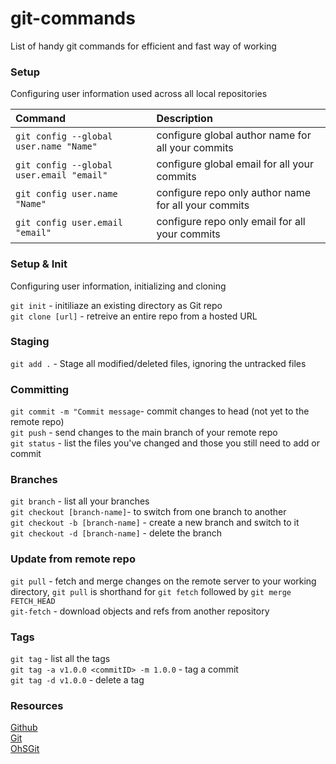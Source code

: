 # git-commands
List of handy git commands for efficient and fast way of working

### Setup
Configuring user information used across all local repositories

| Command      | Description | 
| :---        |    :----   |
| `git config --global user.name "Name"`    |  configure global author name for all your commits      |
| `git config --global user.email "email"`    |  configure global email for all your commits        |
| `git config user.name "Name"`    |  configure repo only author name for all your commits  |
| `git config user.email "email"`    |  configure repo only email for all your commits        |

### Setup & Init
Configuring user information, initializing and cloning 

`git init` - initiliaze an existing directory as Git repo  
`git clone [url]` - retreive an entire repo from a hosted URL  


### Staging
`git add .` - Stage all modified/deleted files, ignoring the untracked files


### Committing 
`git commit -m "Commit message`- commit changes to head (not yet to the remote repo)  
`git push` - send changes to the main branch of your remote repo  
`git status` - list the files you've changed and those you still need to add or commit  


### Branches
`git branch` - list all your branches  
`git checkout [branch-name]`- to switch from one branch to another  
`git checkout -b [branch-name]` - create a new branch and switch to it  
`git checkout -d [branch-name]` - delete the branch  


### Update from remote repo
`git pull` - fetch and merge changes on the remote server to your working directory, `git pull` is shorthand for `git fetch` followed by `git merge FETCH_HEAD`  
`git-fetch` - download objects and refs from another repository  


### Tags
`git tag` - list all the tags  
`git tag -a v1.0.0 <commitID> -m 1.0.0` - tag a commit  
`git tag -d v1.0.0` - delete a tag  


### Resources
[Github](https://education.github.com/git-cheat-sheet-education.pdf)  
[Git](https://git-scm.com/)  
[OhSGit](https://ohshitgit.com/)  
